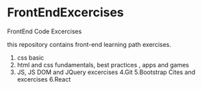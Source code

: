 # FrontEndExcercises
FrontEnd Code Excercises

this repository contains front-end learning path exercises.
1. css basic
2. html and css fundamentals, best practices , apps and games
3. JS, JS DOM and JQuery excercises
4.Git
5.Bootstrap Cites and excercises
6.React
